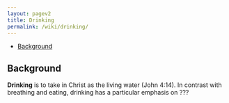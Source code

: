 ```yaml
---
layout: pagev2
title: Drinking
permalink: /wiki/drinking/
---
```

- [Background](#background)

## Background

**Drinking** is to take in Christ as the living water (John 4:14). In contrast with breathing and eating, drinking has a particular emphasis on ???

